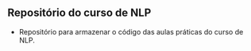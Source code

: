 ## Repositório do curso de NLP
- Repositório para armazenar o código das aulas práticas do curso de NLP.

